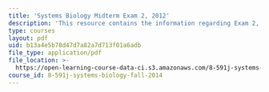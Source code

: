 ```yaml
---
title: 'Systems Biology Midterm Exam 2, 2012'
description: 'This resource contains the information regarding Exam 2, 2012.'
type: courses
layout: pdf
uid: b13a4e5b78d47d7a82a7d713f01a6adb
file_type: application/pdf
file_location: >-
  https://open-learning-course-data-ci.s3.amazonaws.com/8-591j-systems-biology-fall-2014/b13a4e5b78d47d7a82a7d713f01a6adb_MIT8_591JF14_Exam2_2012.pdf
course_id: 8-591j-systems-biology-fall-2014
---
```

